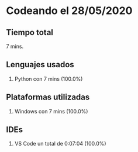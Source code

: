 # Codeando el 28/05/2020

## Tiempo total
7 mins.

## Lenguajes usados
1. Python con 7 mins (100.0%)

## Plataformas utilizadas
1. Windows con 7 mins (100.0%)

## IDEs
1. VS Code un total de 0:07:04 (100.0%)
